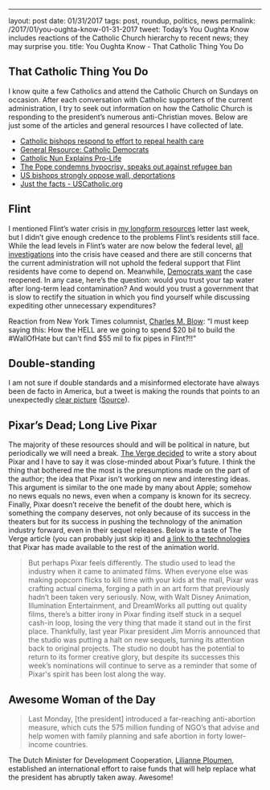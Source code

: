 ---
layout: post
date: 01/31/2017
tags: post, roundup, politics, news
permalink: /2017/01/you-oughta-know-01-31-2017
tweet: Today’s You Oughta Know includes reactions of the Catholic Church hierarchy to recent news; they may surprise you.
title: You Oughta Know - That Catholic Thing You Do
## That Catholic Thing You Do
I know quite a few Catholics and attend the Catholic Church on Sundays on occasion. After each conversation with Catholic supporters of the current administration, I try to seek out information on how the Catholic Church is responding to the president’s numerous anti-Christian moves. Below are just some of the articles and general resources I have collected of late.
- [Catholic bishops respond to effort to repeal health care][1]
- [General Resource: Catholic Democrats][2]
- [Catholic Nun Explains Pro-Life][3]
- [The Pope condemns hypocrisy, speaks out against refugee ban][4]
- [US bishops strongly oppose wall, deportations][5]
- [Just the facts - USCatholic.org][6]

## Flint
I mentioned Flint’s water crisis in [my longform resources][7] letter last week, but I didn’t give enough credence to the problems Flint’s residents still face. While the lead levels in Flint’s water are now below the federal level, [all investigations][8] into the crisis have ceased and there are still concerns that the current administration will not uphold the federal support that Flint residents have come to depend on. Meanwhile, [Democrats want][9] the case reopened. In any case, here’s the question: would you trust your tap water after long-term lead contamination? And would you trust a government that is slow to rectify the situation in which you find yourself while discussing expediting other unnecessary expenditures?

Reaction from New York Times columnist, [Charles M. Blow][10]: “I must keep saying this: How the HELL are we going to spend $20 bil to build the #WallOfHate but can't find $55 mil to fix pipes in Flint?!!”

## Double-standing
I am not sure if double standards and a misinformed electorate have always been de facto in America, but a tweet is making the rounds that points to an unexpectedly [clear picture][11] ([Source][12]).

## Pixar’s Dead; Long Live Pixar
The majority of these resources should and will be political in nature, but periodically we will need a break. [The Verge decided][13] to write a story about Pixar and I have to say it was close-minded about Pixar’s future. I think the thing that bothered me the most is the presumptions made on the part of the author; the idea that Pixar isn’t working on new and interesting ideas. This argument is similar to the one made by many about Apple; somehow no news equals no news, even when a company is known for its secrecy. Finally, Pixar doesn’t receive the benefit of the doubt here, which is something the company deserves, not only because of its success in the theaters but for its success in pushing the technology of the animation industry forward, even in their sequel releases. Below is a taste of The Verge article (you can probably just skip it) and [a link to the technologies][14] that Pixar has made available to the rest of the animation world.
> But perhaps Pixar feels differently. The studio used to lead the industry when it came to animated films. When everyone else was making popcorn flicks to kill time with your kids at the mall, Pixar was crafting actual cinema, forging a path in an art form that previously hadn’t been taken very seriously. Now, with Walt Disney Animation, Illumination Entertainment, and DreamWorks all putting out quality films, there’s a bitter irony in Pixar finding itself stuck in a sequel cash-in loop, losing the very thing that made it stand out in the first place. Thankfully, last year Pixar president Jim Morris announced that the studio was putting a halt on new sequels, turning its attention back to original projects. The studio no doubt has the potential to return to its former creative glory, but despite its successes this week’s nominations will continue to serve as a reminder that some of Pixar's spirit has been lost along the way.

## Awesome Woman of the Day
> Last Monday, [the president] introduced a far-reaching anti-abortion measure, which cuts the 575 million funding of NGO’s that advise and help women with family planning and safe abortion in forty lower-income countries.

The Dutch Minister for Development Cooperation, [Lilianne Ploumen][15], established an international effort to raise funds that will help replace what the president has abruptly taken away. Awesome!

[1]:	https://sojo.net/articles/catholic-bishops-urge-congress-preserve-health-care-coverage "Sojourners"
[2]:	http://www.catholicdemocrats.org "Catholic Democrats"
[3]:	http://www.dailykos.com/story/2015/7/30/1407166/-Catholic-Nun-Explains-Pro-Life-In-A-Way-That-May-Stun-The-Masses "Daily Kos"
[4]:	http://www.catholicherald.co.uk/news/2016/10/13/pope-francis-you-cant-defend-christianity-by-being-against-refugees-and-other-religions/ "Catholic Herald"
[5]:	http://www.indcatholicnews.com/news.php?viewStory=31800 "Independent Catholic News"
[6]:	http://www.uscatholic.org/blog/201701/just-facts-30908 "USCatholic.org"
[7]:	http://engineeredeloquence.com/2017/01/i-think-that-you-oughta-know
[8]:	http://www.pbs.org/newshour/rundown/house-gop-quietly-closes-flint-mich-water-investigation/#.WId_LRprdsw.twitter "PBS NewsHour"
[9]:	http://www.teenvogue.com/story/house-democrats-want-the-flint-water-crisis-case-to-be-reopened "Teen Vogue"
[10]:	https://twitter.com/CharlesMBlow/status/824743852498100227 "Charles M. Blow, @charlesmblow - Twitter"
[11]:	https://pbs.twimg.com/media/C3HiA-SVMAAMov3.jpg:large
[12]:	https://twitter.com/penny_kt_lsu/status/824688719303213057 "Katie Penny, Hero, @penny_kt_lsu - Twitter"
[13]:	http://www.theverge.com/2017/1/27/14405958/pixar-oscars-disney-finding-dory-franchise-sequels "Pixar's Soul - The Verge"
[14]:	http://graphics.pixar.com/library/ "Pixar Graphics Research Library"
[15]:	https://www.ploumen4women.com/ "#Ploumen4Women"